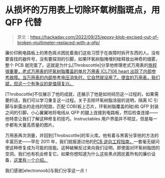 # 从损坏的万用表上切除环氧树脂斑点，用 QFP 代替

> 原文：<https://hackaday.com/2022/09/25/epoxy-blob-excised-out-of-broken-multimeter-replaced-with-a-qfp/>

廉价印刷电路板上的黑色斑点困扰着我们这些习惯于在故障时拆开东西的人。没有要查找的器件号，没有要探测的引脚，如果环氧树脂掩埋的硅释放出神奇的烟雾，整个 PCB 就完蛋了。这就是为什么[Throbscottle]分享他修理老式万用表的[旅程很重要，老式万用表的环氧树脂覆盖的单片万用表 ICL7106 heart 出现了内部参考故障。当万用表的内部参考电压消失时，它自然就没用了。便宜的万用表，我们斌，但这一个有争议的是值得复兴。](https://www.instructables.com/Replacing-a-40-Pin-COB-With-a-44-Pin-QFP/)

[Throbscottle]不仅展示了他的成就，还展示了他是如何经历这一过程的，如果需要的话，我们可以学习重复这一过程。关于去除环氧树脂涂层的说明，隔离 IC 引脚与新露出的走线的短路，匹配 COB(板上芯片，环氧树脂覆盖的硅)和 QFP 封装之间的引脚，小心翼翼地将电线从 QFP 的腿上连接到电路板，然后检查连接——他特意让我们了解这种修复的技巧。Instructables 用户界面并不明显，但是每一步都有大量高质量的图片。

万用表再次测量，并回到[Throbscottle]的军火库。他有着与黑客分享他的方法的丰富历史——早在 2011 年，我们就报道过他的[PCB 逆向工程指南，](https://hackaday.com/2011/01/22/reverse-engineering-a-pcb/)一套毫无疑问使这种修复成为可能的技能。这种破解反过来向我们证明，即使面对环氧树脂团的空洞，我们也有机会修复它。如果你想知道为什么这些黑点困扰着所有的廉价设备，[这里有一个介绍。](https://hackaday.com/2016/08/25/the-mystery-behind-the-globs-of-epoxy/)

我们感谢[electronoob]与我们分享这一点！